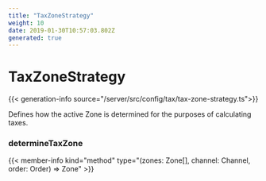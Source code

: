 ```yaml
---
title: "TaxZoneStrategy"
weight: 10
date: 2019-01-30T10:57:03.802Z
generated: true
---
```

<!-- This file was generated from the Vendure TypeScript source. Do not modify. Instead, re-run "generate-docs" -->


# TaxZoneStrategy

{{< generation-info source="/server/src/config/tax/tax-zone-strategy.ts">}}

Defines how the active Zone is determined for the purposes of calculating taxes.

### determineTaxZone

{{< member-info kind="method" type="(zones: Zone[], channel: Channel, order: Order) => Zone" >}}



